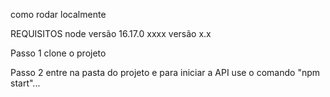 como rodar localmente

REQUISITOS
node versão 16.17.0
xxxx versão x.x

Passo 1 clone o projeto

Passo 2 entre na pasta do projeto e para iniciar a API use o comando "npm start"...
